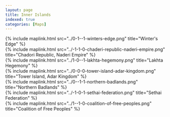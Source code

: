 ```yaml
---
layout: page
title: Inner Islands
indexed: true
categories: [Maps]
---
```


<div class="hex-grid">
    <div class="hex-tile hex-north">{% include maplink.html src="../0-1--1-winters-edge.png" title="Winter's Edge" %}</div>
    <div class="hex-tile hex-north-west">{% include maplink.html src="../-1-1-0-chaderi-republic-naderi-empire.png" title="Chadori Republic, Naderi Empire" %}</div>
    <div class="hex-tile hex-north-east">{% include maplink.html src="../1-0--1-lakhta-hegemony.png" title="Lakhta Hegemony" %}</div>
    <div class="hex-tile hex-center">{% include maplink.html src="../0-0-0-tower-island-adar-kingdom.png" title="Tower Island, Adar Kingdom" %}</div>
    <div class="hex-tile hex-south">{% include maplink.html src="../0--1-1-northern-badlands.png" title="Northern Badlands" %}</div>
    <div class="hex-tile hex-south-west">{% include maplink.html src="../-1-0-1-sethai-federation.png" title="Sethai Federation" %}</div>
    <div class="hex-tile hex-south-east">{% include maplink.html src="../1--1-0-coalition-of-free-peoples.png" title="Coalition of Free Peoples" %}</div>
</div>